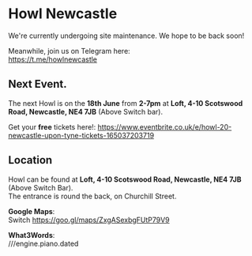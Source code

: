 # Howl Newcastle

We're currently undergoing site maintenance.
We hope to be back soon!

Meanwhile, join us on Telegram here:  
https://t.me/howlnewcastle

## Next Event. 
The next Howl is on the **18th June** from **2-7pm** at **Loft, 4-10 Scotswood Road, Newcastle, NE4 7JB** (Above Switch bar). 

Get your **free** tickets here!:
https://www.eventbrite.co.uk/e/howl-20-newcastle-upon-tyne-tickets-165037203719

## Location
Howl can be found at **Loft, 4-10 Scotswood Road, Newcastle, NE4 7JB** (Above Switch Bar).  
The entrance is round the back, on Churchill Street.

**Google Maps**:  
Switch
https://goo.gl/maps/ZxgASexbgFUtP79V9

**What3Words**:  
///engine.piano.dated
